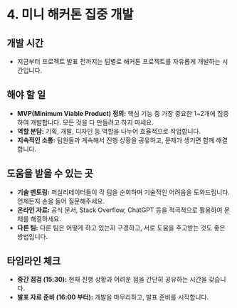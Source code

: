 
# 4. 미니 해커톤 집중 개발

## 개발 시간
- 지금부터 프로젝트 발표 전까지는 팀별로 해커톤 프로젝트를 자유롭게 개발하는 시간입니다.

## 해야 할 일
- **MVP(Minimum Viable Product) 정의:** 핵심 기능 중 가장 중요한 1~2개에 집중하여 개발합니다. 모든 것을 다 만들려고 하지 마세요.
- **역할 분담:** 기획, 개발, 디자인 등 역할을 나누어 효율적으로 작업합니다.
- **지속적인 소통:** 팀원들과 계속해서 진행 상황을 공유하고, 문제가 생기면 함께 해결합니다.

## 도움을 받을 수 있는 곳
- **기술 멘토링:** 퍼실리테이터들이 각 팀을 순회하며 기술적인 어려움을 도와드립니다. 언제든지 손을 들어 질문해주세요.
- **온라인 자료:** 공식 문서, Stack Overflow, ChatGPT 등을 적극적으로 활용하여 문제를 해결하세요.
- **다른 팀:** 다른 팀은 어떻게 하고 있는지 구경하고, 서로 도움을 주고받는 것도 좋은 방법입니다.

## 타임라인 체크
- **중간 점검 (15:30):** 현재 진행 상황과 어려운 점을 간단히 공유하는 시간을 갖습니다.
- **발표 자료 준비 (16:00 부터):** 개발을 마무리하고, 발표 준비를 시작합니다.
